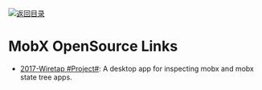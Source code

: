 [![返回目录](https://user-images.githubusercontent.com/5803001/38079637-ff0abcf0-3371-11e8-9b76-ad651620afc7.jpg)](https://github.com/wxyyxc1992/Awesome-Lists)

# MobX OpenSource Links

* [2017-Wiretap #Project#](https://github.com/Raathigesh/wiretap): A desktop app for inspecting mobx and mobx state tree apps.
